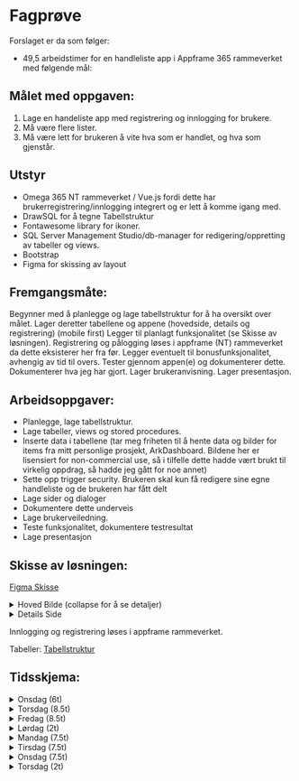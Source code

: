 # Fagprøve
Forslaget er da som følger:
- 49,5 arbeidstimer for en handleliste app i Appframe 365 rammeverket med følgende mål:

## Målet med oppgaven:
1. Lage en handeliste app med registrering og innlogging for brukere.
2. Må være flere lister.
3. Må være lett for brukeren å vite hva som er handlet, og hva som gjenstår.

## Utstyr
- Omega 365 NT rammeverket / Vue.js fordi dette har brukerregistrering/innlogging integrert og er lett å komme igang med.
- DrawSQL for å tegne Tabellstruktur
- Fontawesome library for ikoner.
- SQL Server Management Studio/db-manager for redigering/oppretting av tabeller og views.
- Bootstrap
- Figma for skissing av layout

## Fremgangsmåte:
Begynner med å planlegge og lage tabellstruktur for å ha oversikt over målet.
Lager deretter tabellene og appene (hovedside, details og registrering) (mobile first)
Legger til planlagt funksjonalitet (se Skisse av løsningen).
Registrering og pålogging løses i appframe (NT) rammeverket da dette eksisterer her fra før.
Legger eventuelt til bonusfunksjonalitet, avhengig av tid til overs.
Tester gjennom appen(e) og dokumenterer dette.
Dokumenterer hva jeg har gjort.
Lager brukeranvisning.
Lager presentasjon.

## Arbeidsoppgaver:
- Planlegge, lage tabellstruktur.
- Lage tabeller, views og stored procedures.
- Inserte data i tabellene (tar meg friheten til å hente data og bilder for items fra mitt personlige prosjekt, ArkDashboard. Bildene her er lisensiert for non-commercial use, så i tilfelle dette hadde vært brukt til virkelig oppdrag, så hadde jeg gått for noe annet)
- Sette opp trigger security. Brukeren skal kun få redigere sine egne handleliste og de brukeren har fått delt
- Lage sider og dialoger
- Dokumentere dette underveis
- Lage brukerveiledning.
- Teste funksjonalitet, dokumentere testresultat
- Lage presentasjon

## Skisse av løsningen:

[Figma Skisse](https://www.figma.com/file/Tx8VgFlesvwddki1t5iBjc/Handleliste?type=design&node-id=0%3A1&mode=design&t=GO6XAJTYVCoCmlUx-1)
<details>
    <summary>Hoved Bilde (collapse for å se detaljer)</summary>

- Oversikt over brukerens handlelister
    - Oversikt over antall varer i hver liste.
    - Footer med mulighet for å lage ny handleliste
    - "3 dotter" meny på hver handeliste som gir mulighet til å redigere listens navn eller slette den.
    - BONUS:
          - Brukeren kan dele sine handlelister med andre i samme dialogen til "3 dotter" menyen. Dette gjøres via en lookup for å legge til personen en ønsker å dele med. I samme dialog som handlelisten redigeres på vil da også delte folk kunne slettes/legges til.
          - Søkemulighet for å la brukeren søke i handelister
      
</details>

<details>
  <summary>Details Side</summary>

  - Oversikt over innholdet i handlelisten.
  - Liste med antall av varen
      - Edit knapp til høyre, som åpner dialog for redigering av vare, antall, unit og slette varen fra handlelisten
      - Click på item eller checkboxen, checker ut varen og markerer denne som "checked" / blir streket ut.
      - Sortert etter kategori for å gjøre handlingen enklere
      - Footer med oversikt over hvor mange varer som er igjen
      - BONUS:
        - Søkemulighet for varer i handlelisten.
        - Mulighet for å la brukeren bestemme hva som skal sorteres på
        - Brukeren kan lage custom items vis varen ikke eksisterer i varelisten. Disse custom varene blir da lagt til i items tabellen med referanse til brukeren som laget denne custom varen
        - Autocomplete når brukeren skriver inn item i dialogen, vis itemet ikke eksister i listen, så kan brukeren opprette item selv (også kalt FreeSolo autocomplete)

</details>

Innlogging og registrering løses i appframe rammeverket.

Tabeller: [Tabellstruktur](https://drawsql.app/teams/arvid/diagrams/tabellstruktur)

## Tidsskjema:

<details>
    <summary>Onsdag (6t)</summary>

- Planlegging (4.5t)
- Tabellstruktur (1t)
- Dokumentere dagens aktivteter (0.5t)
</details>

<details>
    <summary>Torsdag (8.5t)</summary>

- Dokumentere dagens aktivteter (0.25t)
- Lage tabeller, inserte data, og lage trigger security (2t)
- Lage views og stored procedures (2.25t)
    - LookupItems
          - BONUS: filter på hvilke items brukeren har fått tilgang til gjennom delt handleliste
    - Handelister
    - HandleListeItems
    - Stored Procedure for å lage ny handleliste og ny handlelistevare og for å redigere varen
- Lage Hoved Side (4t)
    - Dialog for ny liste (Bonus: Legge til mulighet for å dele denne med andre)
    - Sette opp datasources, sortering
</details>

<details>
    <summary>Fredag (8.5t)</summary>

- Dokumentere dagens aktivteter og systemdokumentasjon (0.5t)
- Lage details Details siden (6t)
  - Legge til liste med varer, legge til funksjonalitet for å checke ut varer.
  - Dialog for å redigere vare.
- Justere app(ene), tilrettelegge for eventuelle endringer i scopet. (2t)
</details>

<details>
    <summary>Lørdag (2t)</summary>

- Fikse eventuelle scope endringer som ikke kom i mål på fredag (2t)
</details>

<details>
    <summary>Mandag (7.5t)</summary>

- Dokumentere dagens aktivteter og systemdokumentasjon (0.5t)
- Lage plan for testing, tester løsningen og dokumentere resultat (4t)
- Finjustere eventuelle mangler og feil etter test (2t)
</details>

<details>
    <summary>Tirsdag (7.5t)</summary>

- Dokumentere dagens aktivteter (0.5t)
- Lage systemdokumentasjon (3.5t)
- Lage brukerveiledning (3.5t)
</details>

<details>
    <summary>Onsdag (7.5t)</summary>

- Dokumentere dagens aktivteter (0.5t)
- Lage presentasjon (7t)
</details>

<details>
    <summary>Torsdag (2t)</summary>

- Presentering (1t)
- Egenvurdering (1t)
</details>

